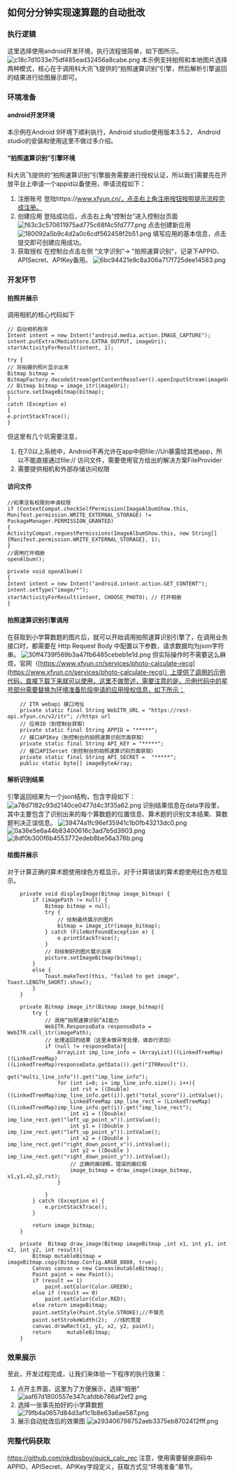 ## 如何分分钟实现速算题的自动批改
### 执行逻辑
这里选择使用android开发环境，执行流程很简单，如下图所示。
![c18c7d1033e75df485ead32456a8cabe.png](en-resource://database/905:1)
本示例支持拍照和本地图片选择两种模式，核心在于调用科大讯飞提供的“拍照速算识别”引擎，然后解析引擎返回的结果进行绘图展示即可。
### 环境准备
#### android开发环境
本示例在Android 9环境下顺利执行，Android studio使用版本3.5.2， Android studio的安装和使用这里不做过多介绍。
#### “拍照速算识别”引擎环境
科大讯飞提供的“拍照速算识别”引擎服务需要进行授权认证，所以我们需要先在开放平台上申请一个appid以备使用，申请流程如下：
1. 注册账号
登陆https://www.xfyun.cn/，点击右上角注册按钮按照提示流程完成注册。
2. 创建应用
登陆成功后，点击右上角“控制台”进入控制台页面
![f63c3c570611975ad775c68f4c5fd777.png](en-resource://database/907:1)
点击创建新应用
![180092a5b9c4d2a0c6cdf562458f2b51.png](en-resource://database/909:1)
填写应用的基本信息，点击提交即可创建应用成功。
3. 获取授权
在控制台点击左侧 “文字识别”-> "拍照速算识别"，记录下APPID、APISecret、APIKey备用。
![6bc94421e9c8a306a717f725dee14583.png](en-resource://database/911:1)
### 开发环节
#### 拍照并展示
调用相机的核心代码如下
```
// 启动相机程序
Intent intent = new Intent("android.media.action.IMAGE_CAPTURE");
intent.putExtra(MediaStore.EXTRA_OUTPUT, imageUri);
startActivityForResult(intent, 1);

try {
// 将拍摄的照片显示出来    
Bitmap bitmap = 
BitmapFactory.decodeStream(getContentResolver().openInputStream(imageUri));
// Bitmap bitmap = image_itr(imageUri); 
picture.setImageBitmap(bitmap);
} 
catch (Exception e) 
{    
e.printStackTrace();
}
```
但这里有几个坑需要注意，
1. 在7.0以上系统中，Android不再允许在app中把file://Uri暴露给其他app，所以不能直接通过file:// 访问文件，需要使用官方给出的解决方案FileProvider
2. 需要提供相机和外部存储访问权限
#### 访问文件
```
//如果没有权限则申请权限
if (ContextCompat.checkSelfPermission(ImageAlbumShow.this, Manifest.permission.WRITE_EXTERNAL_STORAGE) != PackageManager.PERMISSION_GRANTED)
{ 
ActivityCompat.requestPermissions(ImageAlbumShow.this, new String[]{Manifest.permission.WRITE_EXTERNAL_STORAGE}, 1);
}
//调用打开相册
openAlbum();

private void openAlbum() 
{ 
Intent intent = new Intent("android.intent.action.GET_CONTENT"); 
intent.setType("image/*"); 
startActivityForResult(intent, CHOOSE_PHOTO); // 打开相册
}
```
#### 拍照速算识别引擎调用
在获取到小学算数题的图片后，就可以开始调用拍照速算识别引擎了，在调用业务接口时，都需要在 Http Request Body 中配置以下参数，请求数据均为json字符串。
![30ff4739f569b3a47fb6485cebeb1e1d.png](en-resource://database/913:1)
但实际操作时不需要这么麻烦，官网（[https://www.xfyun.cn/services/photo-calculate-recg](https://www.xfyun.cn/services/photo-calculate-recg)）上提供了调用的示例代码，直接下载下来就可以使用，这里不做赘述，需要注意的是，示例代码中的星号部分需要替换为环境准备阶段申请的应用授权信息，如下所示：
```
    // ITR webapi 接口地址
    private static final String WebITR_URL = "https://rest-api.xfyun.cn/v2/itr"; //https url
    // 应用ID（到控制台获取）
    private static final String APPID = "*****";
    // 接口APIKey（到控制台的拍照速算识别页面获取）
    private static final String API_KEY = "*****";
    // 接口APISercet（到控制台的拍照速算识别页面获取）
    private static final String API_SECRET =  "*****";
    public static byte[] imageByteArray;
```
#### 解析识别结果
引擎返回结果为一个json结构，包含字段如下：
![a78d7182c93d2140ce0477d4c3f35a62.png](en-resource://database/915:1)
识别结果信息在data字段里，其中主要包含了识别出来的每个算数题的位置信息、算术题的识别文本结果、算数题判决正误信息。
![39474a1fc96ef35941c1b0fb43213dc0.png](en-resource://database/917:1)
![0a36e5e6a44b83400616c3ad7b5d3903.png](en-resource://database/919:1)
![8df0b300f6b4553772edeb8be56a378b.png](en-resource://database/921:1)
#### 绘图并展示
对于计算正确的算术题使用绿色方框显示，对于计算错误的算术题使用红色方框显示。
```
    private void displayImage(Bitmap image_bitmap) {
        if (imagePath != null) {
            Bitmap bitmap = null;
            try {
                // 绘制最终展示的图片
                bitmap = image_itr(image_bitmap);
            } catch (FileNotFoundException e) {
                e.printStackTrace();
            }
            // 将绘制好的图片展示出来
            picture.setImageBitmap(bitmap);
        }
        else {
            Toast.makeText(this, "failed to get image", Toast.LENGTH_SHORT).show();
        }
    }

    private Bitmap image_itr(Bitmap image_bitmap){
        try {
            // 调用“拍照速算识别”AI能力
            WebITR.ResponseData responseData =  WebITR.call_itr(imagePath);
            // 处理返回的结果（这里未做异常处理，请自行添加）
            if (null != responseData){
                ArrayList imp_line_info = (ArrayList)((LinkedTreeMap)((LinkedTreeMap)((LinkedTreeMap)responseData.getData()).get("ITRResult")).
                                get("multi_line_info")).get("imp_line_info");
                for (int i=0; i< imp_line_info.size(); i++){
                    int rst = ((Double)((LinkedTreeMap)imp_line_info.get(i)).get("total_score")).intValue();
                    LinkedTreeMap imp_line_rect = (LinkedTreeMap)((LinkedTreeMap)imp_line_info.get(i)).get("imp_line_rect");
                    int x1 = ((Double) imp_line_rect.get("left_up_point_x")).intValue();
                    int y1 = ((Double ) imp_line_rect.get("left_up_point_y")).intValue();
                    int x2 = ((Double ) imp_line_rect.get("right_down_point_x")).intValue();
                    int y2 = ((Double ) imp_line_rect.get("right_down_point_y")).intValue();
                    // 正确的画绿框，错误的画红框
                    image_bitmap = draw_image(image_bitmap, x1,y1,x2,y2,rst);
                }

            }
        } catch (Exception e) {
            e.printStackTrace();
        }

        return image_bitmap;
    }

    private  Bitmap draw_image(Bitmap imageBitmap ,int x1, int y1, int x2, int y2, int result){
        Bitmap mutableBitmap = imageBitmap.copy(Bitmap.Config.ARGB_8888, true);
        Canvas canvas = new Canvas(mutableBitmap);
        Paint paint = new Paint();
        if (result == 1)
            paint.setColor(Color.GREEN);
        else if (result == 0)
            paint.setColor(Color.RED);
        else return imageBitmap;
        paint.setStyle(Paint.Style.STROKE);//不填充
        paint.setStrokeWidth(2);  //线的宽度
        canvas.drawRect(x1, y1, x2, y2, paint);
        return     mutableBitmap;
    }
```
### 效果展示
至此，开发过程完成，让我们来体验一下程序的执行效果：
1. 点开主界面，这里为了方便展示，选择“相册”
![aaf67d1800557e347cafdbb786af2ef2.png](en-resource://database/938:0)
2. 选择一张事先拍好的小学算数题
![79fb4a0657d84d3af1c1b8e63a6ae587.png](en-resource://database/925:1)
3. 展示自动批改后的效果图
![a293406798752aeb3375eb8702412fff.png](en-resource://database/940:0)
### 完整代码获取
https://github.com/nkdbisboy/quick_calc_rec
注意，使用需要替换源码中APPID、APISecret、APIKey字段定义，获取方式见“环境准备”章节。
